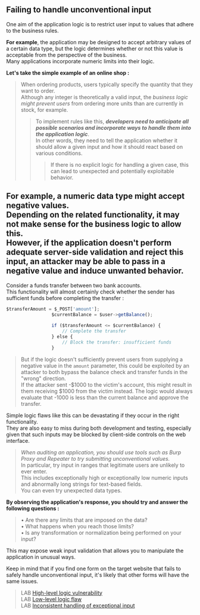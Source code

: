 ## Failing to handle unconventional input
  
One aim of the application logic is to restrict user input to values that adhere to the business rules.  

**For example**, the application may be designed to accept arbitrary values of a certain data type, but the logic determines whether or not this value is acceptable from the perspective of the business.  
Many applications incorporate numeric limits into their logic.  
  
**Let's take the simple example of an online shop :**   

>When ordering products, users typically specify the quantity that they want to order.  
Although any integer is theoretically a valid input, the _business logic might prevent users_ from ordering more units than are currently in stock, for example.  
  >>To implement rules like this, _**developers need to anticipate all possible scenarios and incorporate ways to handle them into the application logic**_.  
 >In other words, they need to tell the application whether it should allow a given input and how it should react based on various conditions. 
  >>>If there is no explicit logic for handling a given case, this can lead to unexpected and potentially exploitable behavior.  
  
  
**For example**, a numeric data type might accept negative values.  
Depending on the related functionality, it may not make sense for the business logic to allow this.  
However, if the application doesn't perform adequate server-side validation and reject this input, an attacker may be able to pass in a negative value and induce unwanted behavior.  
-  
Consider a funds transfer between two bank accounts.  
This functionality will almost certainly check whether the sender has sufficient funds before completing the transfer :  
  
```js
$transferAmount = $_POST['amount'];  
                 $currentBalance = $user->getBalance();  
  
                 if ($transferAmount <= $currentBalance) {  
                     // Complete the transfer  
                 } else {  
                     // Block the transfer: insufficient funds  
                 }
```
>But if the logic doesn't sufficiently prevent users from supplying a negative value in the `amount` parameter, this could be exploited by an attacker to both bypass the balance check and transfer funds in the "wrong" direction.  
If the attacker sent -$1000 to the victim's account, this might result in them receiving $1000 from the victim instead. The logic would always evaluate that -1000 is less than the current balance and approve the transfer.  
  
  
Simple logic flaws like this can be devastating if they occur in the right functionality.  
They are also easy to miss during both development and testing, especially given that such inputs may be blocked by client-side controls on the web interface.  
  
  
>_When auditing an application, you should use tools such as Burp Proxy and Repeater to try submitting unconventional values._  
In particular, try input in ranges that legitimate users are unlikely to ever enter.  
This includes exceptionally high or exceptionally low numeric inputs and abnormally long strings for text-based fields.  
You can even try unexpected data types.  
  
  
**By observing the application's response, you should try and answer the following questions :**  
>• Are there any limits that are imposed on the data?  
• What happens when you reach those limits?  
• Is any transformation or normalization being performed on your input?
  
This may expose weak input validation that allows you to manipulate the application in unusual ways.  
  
Keep in mind that if you find one form on the target website that fails to safely handle unconventional input, it's likely that other forms will have the same issues.  
  
  
>LAB  [High-level logic vulnerability](https://portswigger.net/web-security/logic-flaws/examples/lab-logic-flaws-high-level)  
LAB  [Low-level logic flaw](https://portswigger.net/web-security/logic-flaws/examples/lab-logic-flaws-low-level)  
LAB  [Inconsistent handling of exceptional input](https://portswigger.net/web-security/logic-flaws/examples/lab-logic-flaws-inconsistent-handling-of-exceptional-input)
